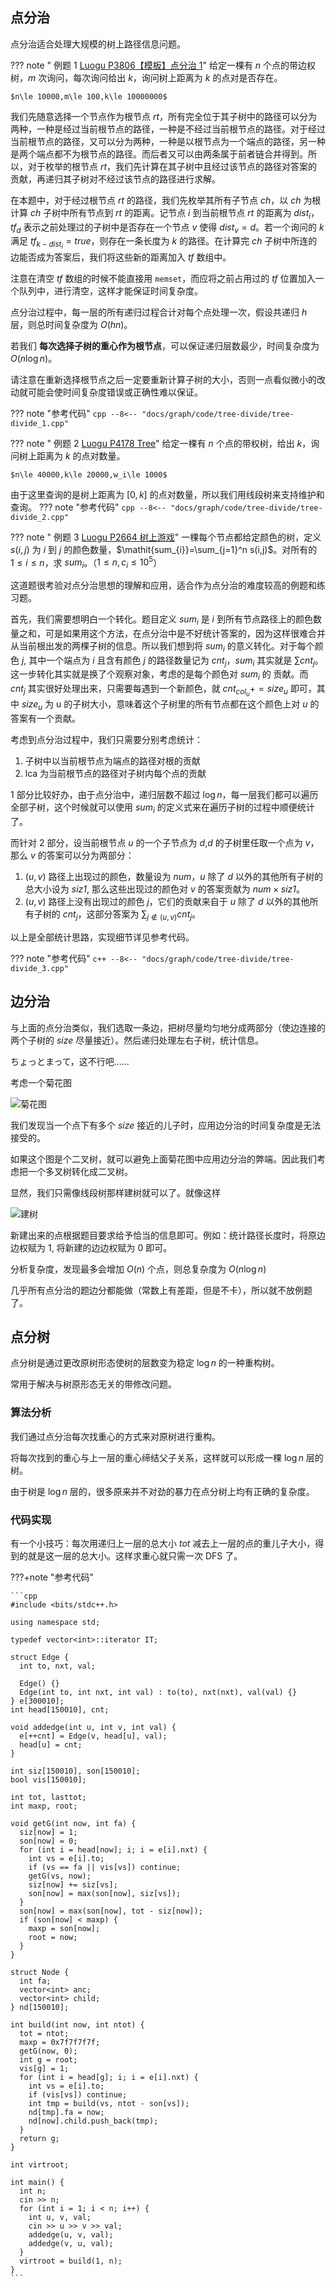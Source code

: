 ## 点分治

点分治适合处理大规模的树上路径信息问题。

??? note " 例题 1 [Luogu P3806【模板】点分治 1](https://www.luogu.com.cn/problem/P3806)"
    给定一棵有 $n$ 个点的带边权树，$m$ 次询问，每次询问给出 $k$，询问树上距离为 $k$ 的点对是否存在。
    
    $n\le 10000,m\le 100,k\le 10000000$

我们先随意选择一个节点作为根节点 $\mathit{rt}$，所有完全位于其子树中的路径可以分为两种，一种是经过当前根节点的路径，一种是不经过当前根节点的路径。对于经过当前根节点的路径，又可以分为两种，一种是以根节点为一个端点的路径，另一种是两个端点都不为根节点的路径。而后者又可以由两条属于前者链合并得到。所以，对于枚举的根节点 $rt$，我们先计算在其子树中且经过该节点的路径对答案的贡献，再递归其子树对不经过该节点的路径进行求解。

在本题中，对于经过根节点 $\mathit{rt}$ 的路径，我们先枚举其所有子节点 $\mathit{ch}$，以 $\mathit{ch}$ 为根计算 $\mathit{ch}$ 子树中所有节点到 $\mathit{rt}$ 的距离。记节点 $i$ 到当前根节点 $rt$ 的距离为 $\mathit{dist}_i$，$\mathit{tf}_{d}$ 表示之前处理过的子树中是否存在一个节点 $v$ 使得 $\mathit{dist}_v=d$。若一个询问的 $k$ 满足 $tf_{k-\mathit{dist}_i}=true$，则存在一条长度为 $k$ 的路径。在计算完 $\mathit{ch}$ 子树中所连的边能否成为答案后，我们将这些新的距离加入 $\mathit{tf}$ 数组中。

注意在清空 $\mathit{tf}$ 数组的时候不能直接用 `memset`，而应将之前占用过的 $\mathit{tf}$ 位置加入一个队列中，进行清空，这样才能保证时间复杂度。

点分治过程中，每一层的所有递归过程合计对每个点处理一次，假设共递归 $h$ 层，则总时间复杂度为 $O(hn)$。

若我们 **每次选择子树的重心作为根节点**，可以保证递归层数最少，时间复杂度为 $O(n\log n)$。

请注意在重新选择根节点之后一定要重新计算子树的大小，否则一点看似微小的改动就可能会使时间复杂度错误或正确性难以保证。

??? note "参考代码"
    ```cpp
    --8<-- "docs/graph/code/tree-divide/tree-divide_1.cpp"
    ```

??? note " 例题 2 [Luogu P4178 Tree](https://www.luogu.com.cn/problem/P4178)"
    给定一棵有 $n$ 个点的带权树，给出 $k$，询问树上距离为 $k$ 的点对数量。
    
    $n\le 40000,k\le 20000,w_i\le 1000$

由于这里查询的是树上距离为 $[0,k]$ 的点对数量，所以我们用线段树来支持维护和查询。
??? note "参考代码"
    ```cpp
    --8<-- "docs/graph/code/tree-divide/tree-divide_2.cpp"
    ```

??? note " 例题 3 [Luogu P2664 树上游戏](https://www.luogu.com.cn/problem/P2664)"
    一棵每个节点都给定颜色的树，定义 $s(i,j)$ 为 $\mathit{i}$ 到 $\mathit{j}$ 的颜色数量，$\mathit{sum_{i}}=\sum_{j=1}^n s(i,j)$。对所有的 $1\leq i\leq n$，求 $sum_i$。（$1 \le n, c_i \le 10^5$）

这道题很考验对点分治思想的理解和应用，适合作为点分治的难度较高的例题和练习题。

首先，我们需要想明白一个转化。题目定义 $\mathit{sum_i}$ 是 $i$ 到所有节点路径上的颜色数量之和，可是如果用这个方法，在点分治中是不好统计答案的，因为这样很难合并从当前根出发的两棵子树的信息。所以我们想到将 $\mathit{sum_i}$ 的意义转化。对于每个颜色 $j$, 其中一个端点为 $i$ 且含有颜色 $j$ 的路径数量记为 $\mathit{cnt_j}$，$\mathit{sum_i}$ 其实就是 $\sum \mathit{cnt_j}$。这一步转化其实就是换了个观察对象，考虑的是每个颜色对 $\mathit{sum_i}$ 的 贡献。而 $\mathit{cnt_j}$ 其实很好处理出来，只需要每遇到一个新颜色，就 $\mathit{cnt_{col_u}}+=\mathit{size_u}$ 即可，其中 $\mathit{size_u}$ 为 u 的子树大小，意味着这个子树里的所有节点都在这个颜色上对 $u$ 的答案有一个贡献。

考虑到点分治过程中，我们只需要分别考虑统计：

1. 子树中以当前根节点为端点的路径对根的贡献
2. lca 为当前根节点的路径对子树内每个点的贡献

1 部分比较好办，由于点分治中，递归层数不超过 $\log{n}$，每一层我们都可以遍历全部子树，这个时候就可以使用 $\mathit{sum_i}$ 的定义式来在遍历子树的过程中顺便统计了。

而针对 2 部分，设当前根节点 $u$ 的一个子节点为 $d$,$d$ 的子树里任取一个点为 $v$，那么 $v$ 的答案可以分为两部分：

1. $(u, v)$ 路径上出现过的颜色，数量设为 $\mathit{num}$，$u$ 除了 $d$ 以外的其他所有子树的总大小设为 $\mathit{siz1}$, 那么这些出现过的颜色对 $v$ 的答案贡献为 $\mathit{num}\times \mathit{siz1}$。
2. $(u, v)$ 路径上没有出现过的颜色 $j$，它们的贡献来自于 $u$ 除了 $d$ 以外的其他所有子树的 $\mathit{cnt_j}$，这部分答案为 $\sum_{j \notin (u, v)} \mathit{cnt_j}$。

以上是全部统计思路，实现细节详见参考代码。

??? note "参考代码"
    ```c++
    --8<-- "docs/graph/code/tree-divide/tree-divide_3.cpp"
    ```

## 边分治

与上面的点分治类似，我们选取一条边，把树尽量均匀地分成两部分（使边连接的两个子树的 $\mathit{size}$ 尽量接近）。然后递归处理左右子树，统计信息。

ちょっとまって，这不行吧……

考虑一个菊花图

![菊花图](./images/tree-divide1.svg)

我们发现当一个点下有多个 $size$ 接近的儿子时，应用边分治的时间复杂度是无法接受的。

如果这个图是个二叉树，就可以避免上面菊花图中应用边分治的弊端。因此我们考虑把一个多叉树转化成二叉树。

显然，我们只需像线段树那样建树就可以了。就像这样

![建树](./images/tree-divide2.svg)

新建出来的点根据题目要求给予恰当的信息即可。例如：统计路径长度时，将原边边权赋为 $1$, 将新建的边边权赋为 $0$ 即可。

分析复杂度，发现最多会增加 $O(n)$ 个点，则总复杂度为 $O(n\log n)$

几乎所有点分治的题边分都能做（常数上有差距，但是不卡），所以就不放例题了。

## 点分树

点分树是通过更改原树形态使树的层数变为稳定 $\log n$ 的一种重构树。

常用于解决与树原形态无关的带修改问题。

### 算法分析

我们通过点分治每次找重心的方式来对原树进行重构。

将每次找到的重心与上一层的重心缔结父子关系，这样就可以形成一棵 $\log n$ 层的树。

由于树是 $\log n$ 层的，很多原来并不对劲的暴力在点分树上均有正确的复杂度。

### 代码实现

有一个小技巧：每次用递归上一层的总大小 $\mathit{tot}$ 减去上一层的点的重儿子大小，得到的就是这一层的总大小。这样求重心就只需一次 DFS 了。

???+note "参考代码"

    ```cpp
    #include <bits/stdc++.h>

    using namespace std;

    typedef vector<int>::iterator IT;

    struct Edge {
      int to, nxt, val;

      Edge() {}
      Edge(int to, int nxt, int val) : to(to), nxt(nxt), val(val) {}
    } e[300010];
    int head[150010], cnt;

    void addedge(int u, int v, int val) {
      e[++cnt] = Edge(v, head[u], val);
      head[u] = cnt;
    }

    int siz[150010], son[150010];
    bool vis[150010];

    int tot, lasttot;
    int maxp, root;

    void getG(int now, int fa) {
      siz[now] = 1;
      son[now] = 0;
      for (int i = head[now]; i; i = e[i].nxt) {
        int vs = e[i].to;
        if (vs == fa || vis[vs]) continue;
        getG(vs, now);
        siz[now] += siz[vs];
        son[now] = max(son[now], siz[vs]);
      }
      son[now] = max(son[now], tot - siz[now]);
      if (son[now] < maxp) {
        maxp = son[now];
        root = now;
      }
    }

    struct Node {
      int fa;
      vector<int> anc;
      vector<int> child;
    } nd[150010];

    int build(int now, int ntot) {
      tot = ntot;
      maxp = 0x7f7f7f7f;
      getG(now, 0);
      int g = root;
      vis[g] = 1;
      for (int i = head[g]; i; i = e[i].nxt) {
        int vs = e[i].to;
        if (vis[vs]) continue;
        int tmp = build(vs, ntot - son[vs]);
        nd[tmp].fa = now;
        nd[now].child.push_back(tmp);
      }
      return g;
    }

    int virtroot;

    int main() {
      int n;
      cin >> n;
      for (int i = 1; i < n; i++) {
        int u, v, val;
        cin >> u >> v >> val;
        addedge(u, v, val);
        addedge(v, u, val);
      }
      virtroot = build(1, n);
    }
    ```